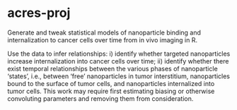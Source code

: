 # acres-proj

Generate and tweak statistical models of nanoparticle binding and internalization to cancer cells over time from in vivo imaging in R.

Use the data to infer relationships: i) identify whether targeted nanoparticles increase internalization into cancer cells over time; ii) identify whether there exist temporal relationships between the various phases of nanoparticle ‘states’, i.e., between ‘free’ nanoparticles in tumor interstitium, nanoparticles bound to the surface of tumor cells, and nanoparticles internalized into tumor cells. This work may require first estimating biasing or otherwise convoluting parameters and removing them from consideration.
